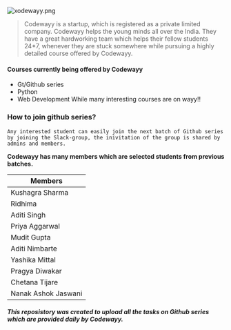 ![xodewayy.png](https://www.dropbox.com/s/xjgb5hp4juz2quf/xodewayy.png?dl=0&raw=1)
>Codewayy is a startup, which is registered as a private limited company. Codewayy helps the young minds all over the India. They have a great hardworking team which helps their fellow students 24*7, whenever they are stuck somewhere while pursuing a highly detailed course offered by Codewayy.

#### Courses currently being offered by Codewayy
  - Gt/Github series
  - Python
  - Web Development
  While many interesting courses are on wayy!!

### How to join github series?
```Any interested student can easily join the next batch of Github series by joining the Slack-group, the inivitation of the group is shared by admins and members.```

**Codewayy has many members which are selected students from previous batches.**  

| Members |  
| ------ | 
| Kushagra Sharma | [plugins/dropbox/README.md][PlDb] |
| Ridhima | [plugins/github/README.md][PlGh] |
| Aditi Singh | [plugins/googledrive/README.md][PlGd] |
| Priya Aggarwal | [plugins/onedrive/README.md][PlOd] |
| Mudit Gupta | [plugins/medium/README.md][PlMe] |
| Aditi Nimbarte | [plugins/googleanalytics/README.md][PlGa] |
|Yashika Mittal|
|Pragya Diwakar|
|Chetana Tijare|
|Nanak Ashok Jaswani|


##### This reposistory was created to upload all the tasks on Github series which are provided daily by Codewayy.




